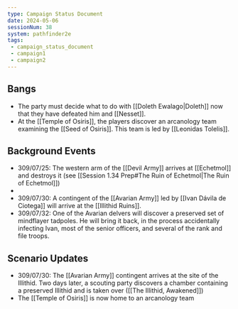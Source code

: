 ```yaml
---
type: Campaign Status Document
date: 2024-05-06
sessionNum: 38
system: pathfinder2e
tags:
 - campaign_status_document
 - campaign1
 - campaign2
---
```


## Bangs
- The party must decide what to do with [[Doleth Ewalago|Doleth]] now that they have defeated him and [[Nesset]].
- At the [[Temple of Osiris]], the players discover an arcanology team examining the [[Seed of Osiris]]. This team is led by [[Leonidas Tolelis]]. 
## Background Events
- 309/07/25: The western arm of the [[Devil Army]] arrives at [[Echetmol]] and destroys it (see [[Session 1.34 Prep#The Ruin of Echetmol|The Ruin of Echetmol]])
-
- 309/07/30: A contingent of the [[Avarian Army]] led by [[Ivan Dávila de Ciotega]] will arrive at the [[Illithid Ruins]].
- 309/07/32: One of the Avarian delvers will discover a preserved set of mindflayer tadpoles. He will bring it back, in the process accidentally infecting Ivan, most of the senior officers, and several of the rank and file troops. 

## Scenario Updates
- 309/07/30: The [[Avarian Army]] contingent arrives at the site of the Illithid. Two days later, a scouting party discovers a chamber containing a preserved Illithid and is taken over ([[The Illithid, Awakened]])
- The [[Temple of Osiris]] is now home to an arcanology team

